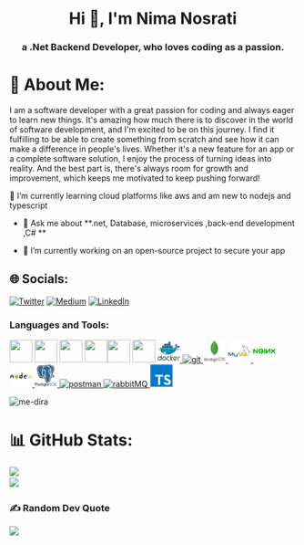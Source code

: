 <h1 align="center">Hi 👋, I'm Nima Nosrati</h1>
<h3 align="center">a .Net Backend Developer, who loves coding as a passion.</h3>

# 💫 About Me:
I am a software developer with a great passion for coding and always eager to learn new things. It's amazing how much there is to discover in the world of software development, and I'm excited to be on this journey. I find it fulfilling to be able to create something from scratch and see how it can make a difference in people's lives. Whether it's a new feature for an app or a complete software solution, I enjoy the process of turning ideas into reality. And the best part is, there's always room for growth and improvement, which keeps me motivated to keep pushing forward!

🌱 I’m currently learning cloud platforms like aws and am new to nodejs and typescript

- 💬 Ask me about **.net, Database, microservices ,back-end development ,C# **

- 🔭 I’m currently working on an open-source project to secure your app


## 🌐 Socials:
[![Twitter](https://img.shields.io/badge/Twitter-%231DA1F2.svg?logo=Twitter&logoColor=white)](https://twitter.com/nosratiz) 
[![Medium](https://img.shields.io/badge/Medium-12100E?logo=medium&logoColor=white)](https://medium.com/@@nimanosrati93) 
[![LinkedIn](https://img.shields.io/badge/LinkedIn-%230077B5.svg?logo=linkedin&logoColor=white)](https://linkedin.com/in/nima-nosrati) 



<h3 align="left">Languages and Tools:</h3>
<p align="left">
<a href="https://cdnlogo.com/logo/c_760.html"><img src="https://cdn.cdnlogo.com/logos/c/27/c.svg" width="40" height="40" ></a>
<a href="https://cdnlogo.com/logo/dot-net-core_832.html"><img src="https://cdn.cdnlogo.com/logos/d/6/dot-net-core.svg"  width="40" height="40"></a>
<a href="https://cdnlogo.com/logo/redis_5775.html"><img src="https://cdn.cdnlogo.com/logos/r/3/redis.svg"  width="40" height="40"></a>
<a href="https://cdnlogo.com/logo/microsoft-sql-server_808.html"><img src="https://cdn.cdnlogo.com/logos/m/21/microsoft-sql-server.svg" width="40" height="40"></a><a href="https://cdnlogo.com/logo/aws_29177.html"><img src="https://cdn.cdnlogo.com/logos/a/19/aws.svg" width="40" height="40"></a>
  <a href="https://cdnlogo.com/logo/elastic-elasticsearch_39916.html"><img src="https://cdn.cdnlogo.com/logos/e/35/elastic-elasticsearch.svg"  width="40" height="40"></a>
 <a href="https://www.docker.com/" target="_blank" rel="noreferrer">
 <img src="https://raw.githubusercontent.com/devicons/devicon/master/icons/docker/docker-original-wordmark.svg" alt="docker" width="40" height="40"/> </a> <a href="https://git-scm.com/" target="_blank" rel="noreferrer"> <img src="https://www.vectorlogo.zone/logos/git-scm/git-scm-icon.svg" alt="git" width="40" height="40"/> </a> <a href="https://www.mongodb.com/" target="_blank" rel="noreferrer"> <img src="https://raw.githubusercontent.com/devicons/devicon/master/icons/mongodb/mongodb-original-wordmark.svg" alt="mongodb" width="40" height="40"/> </a> <a href="https://www.mysql.com/" target="_blank" rel="noreferrer"> <img src="https://raw.githubusercontent.com/devicons/devicon/master/icons/mysql/mysql-original-wordmark.svg" alt="mysql" width="40" height="40"/> </a> <a href="https://www.nginx.com" target="_blank" rel="noreferrer"> <img src="https://raw.githubusercontent.com/devicons/devicon/master/icons/nginx/nginx-original.svg" alt="nginx" width="40" height="40"/> </a> <a href="https://nodejs.org" target="_blank" rel="noreferrer"> <img src="https://raw.githubusercontent.com/devicons/devicon/master/icons/nodejs/nodejs-original-wordmark.svg" alt="nodejs" width="40" height="40"/> </a> <a href="https://www.postgresql.org" target="_blank" rel="noreferrer"> <img src="https://raw.githubusercontent.com/devicons/devicon/master/icons/postgresql/postgresql-original-wordmark.svg" alt="postgresql" width="40" height="40"/> </a> <a href="https://postman.com" target="_blank" rel="noreferrer"> <img src="https://www.vectorlogo.zone/logos/getpostman/getpostman-icon.svg" alt="postman" width="40" height="40"/> </a> <a href="https://www.rabbitmq.com" target="_blank" rel="noreferrer"> <img src="https://www.vectorlogo.zone/logos/rabbitmq/rabbitmq-icon.svg" alt="rabbitMQ" width="40" height="40"/> </a> <a href="https://www.typescriptlang.org/" target="_blank" rel="noreferrer"> <img src="https://raw.githubusercontent.com/devicons/devicon/master/icons/typescript/typescript-original.svg" alt="typescript" width="40" height="40"/> </a> </p>
<p align="left"> <img src="https://komarev.com/ghpvc/?username=nosratiz&label=Profile%20views&color=0e75b6&style=flat" alt="me-dira" /> </p>

# 📊 GitHub Stats:
![](https://github-readme-stats-sigma-five.vercel.app/api?username=nosratiz&theme=radical&hide_border=false&include_all_commits=true&count_private=true)<br/>
![](https://github-readme-streak-stats.herokuapp.com/?user=nosratiz&theme=radical&hide_border=false)<br/>



### ✍️ Random Dev Quote
![](https://quotes-github-readme.vercel.app/api?type=horizontal&theme=radical)



<!--
**nosratiz/nosratiz** is a ✨ _special_ ✨ repository because its `README.md` (this file) appears on your GitHub profile.

Here are some ideas to get you started:
- 👯 I’m looking to collaborate on ...
- 🤔 I’m looking for help with ...
- 💬 Ask me about ...
- 📫 How to reach me: ...
- 😄 Pronouns: ...
- ⚡ Fun fact: ...
-->
